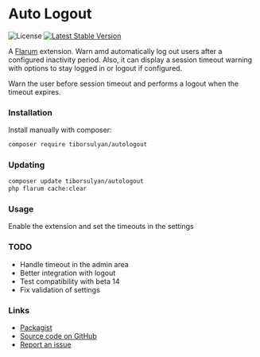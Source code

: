 # Auto Logout

![License](https://img.shields.io/badge/license-MIT-blue.svg) [![Latest Stable Version](https://img.shields.io/packagist/v/tiborsulyan/autologout.svg)](https://packagist.org/packages/tiborsulyan/autologout)

A [Flarum](http://flarum.org) extension. Warn amd automatically log out users after a configured inactivity period.
Also, it can display a session timeout warning with options to stay logged in or logout if configured. 

Warn the user before session timeout and performs a logout when the timeout expires.

### Installation

Install manually with composer:

```sh
composer require tiborsulyan/autologout
```

### Updating

```sh
composer update tiborsulyan/autologout
php flarum cache:clear
```

### Usage

Enable the extension and set the timeouts in the settings

### TODO

- Handle timeout in the admin area
- Better integration with logout
- Test compatibility with beta 14
- Fix validation of settings

### Links

- [Packagist](https://packagist.org/packages/tiborsulyan/autologout)
- [Source code on GitHub](https://github.com/tiborsulyan/autologout)
- [Report an issue](https://github.com/tiborsulyan/autologout/issues)
